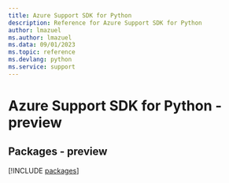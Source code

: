 ```yaml
---
title: Azure Support SDK for Python
description: Reference for Azure Support SDK for Python
author: lmazuel
ms.author: lmazuel
ms.data: 09/01/2023
ms.topic: reference
ms.devlang: python
ms.service: support
---
```

# Azure Support SDK for Python - preview
## Packages - preview
[!INCLUDE [packages](support-index.md)]